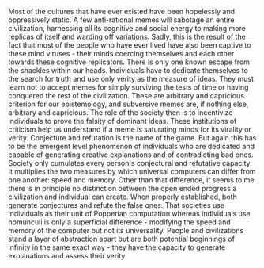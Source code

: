 Most of the cultures that have ever existed have been hopelessly and oppressively static. A few anti-rational memes will sabotage an entire civilization, harnessing all its cognitive and social energy to making more replicas of itself and warding off variations. Sadly, this is the result of the fact that most of the people who have ever lived have also been captive to these mind viruses - their minds coercing themselves and each other towards these cognitive replicators.
There is only one known escape from the shackles within our heads. Individuals have to dedicate themselves to the search for truth and use only verity as the measure of ideas. They must learn not to accept memes for simply surviving the tests of time or having conquered the rest of the civilization. These are arbitrary and capricious criterion for our epistemology, and subversive memes are, if nothing else, arbitrary and capricious. The role of the society then is to incentivize individuals to prove the falsity of dominant ideas. These institutions of criticism help us understand if a meme is saturating minds for its virality or verity. Conjecture and refutation is the name of the game.
But again this has to be the emergent level phenomenon of individuals who are dedicated and capable of generating creative explanations and of contradicting bad ones. Society only cumulates every person's conjectural and refutative capacity. It multiplies the two measures by which universal computers can differ from one another: speed and memory. Other than that difference, it seems to me there is in principle no distinction between the open ended progress a civilization and individual can create. When properly established, both generate conjectures and refute the false ones. That societies use individuals as their unit of Popperian computation whereas individuals use homunculi is only a superficial difference - modifying the speed and memory of the computer but not its universality.
People and civilizations stand a layer of abstraction apart but are both potential beginnings of infinity in the same exact way - they have the capacity to generate explanations and assess their verity.